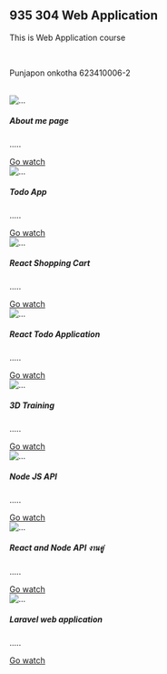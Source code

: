 <html lang="en">
<head>
  <link rel="stylesheet" type="text/css" href="https://maxcdn.bootstrapcdn.com/bootstrap/4.0.0/css/bootstrap.min.css">
  <link rel="stylesheet" href="styles.css">
  <div class="container"><br />
    <div class="media-body mb-5 text-white">
    <h2>935 304 Web Application</h2>
    <p>This is Web Application course</p><br />
    <p>Punjapon onkotha 623410006-2</p><br />
  </div>
</head>

<body>
  <div class="row">
    <div class="col-sm-10 col-md-6 col-lg-12">
      <div class="card mb-3">
  <img  class="card-img-top" alt="...">
        <div class="card-body">
    <h5 class="card-title">About me page</h5>
    <p class="card-text">.....</p>
    <a href="aboutme.html" class="btn btn-primary">Go watch</a>
        </div>
      </div>
    </div>
  </div>
  <div class="row">
    <div class="col-sm-10 col-md-6 col-lg-12">
      <div class="card mb-3">
  <img src="Picture\DSCF3370.jpg" class="card-img-top" alt="...">
        <div class="card-body">
    <h5 class="card-title">Todo App</h5>
    <p class="card-text">.....</p>
    <a href="todo.html" class="btn btn-primary">Go watch</a>
        </div>
      </div>
    </div>
  </div>
  <div class="row">
    <div class="col-sm-10 col-md-6 col-lg-12">
      <div class="card mb-3">
  <img src="Picture\DSCF3370.jpg" class="card-img-top" alt="...">
        <div class="card-body">
    <h5 class="card-title">React Shopping Cart</h5>
    <p class="card-text">.....</p>
    <a href="#" class="btn btn-primary">Go watch</a>
        </div>
      </div>
    </div>
  </div>
  <div class="row">
    <div class="col-sm-10 col-md-6 col-lg-12">
      <div class="card mb-3">
  <img src="Picture\DSCF3370.jpg" class="card-img-top" alt="...">
        <div class="card-body">
    <h5 class="card-title">React Todo Application</h5>
    <p class="card-text">.....</p>
    <a href="https://github.com/Punjapon/Punjapon.github.io/tree/main/reattodo" class="btn btn-primary">Go watch</a>
        </div>
      </div>
    </div>
  </div><div class="row">
    <div class="col-sm-10 col-md-6 col-lg-12">
      <div class="card mb-3">
  <img src="Picture\DSCF3370.jpg" class="card-img-top" alt="...">
        <div class="card-body">
    <h5 class="card-title">3D Training</h5>
    <p class="card-text">.....</p>
    <a href="Model3D\index.html" class="btn btn-primary">Go watch</a>
        </div>
      </div>
    </div>
  </div><div class="row">
    <div class="col-sm-10 col-md-6 col-lg-12">
      <div class="card mb-3">
  <img src="Picture\DSCF3370.jpg" class="card-img-top" alt="...">
        <div class="card-body">
    <h5 class="card-title">Node JS API</h5>
    <p class="card-text">.....</p>
    <a href="#" class="btn btn-primary">Go watch</a>
        </div>
      </div>
    </div>
  </div><div class="row">
    <div class="col-sm-10 col-md-6 col-lg-12">
      <div class="card mb-3">
  <img src="Picture\DSCF3370.jpg" class="card-img-top" alt="...">
        <div class="card-body">
    <h5 class="card-title">React and Node API งานคู่</h5>
    <p class="card-text">.....</p>
    <a href="#" class="btn btn-primary">Go watch</a>
        </div>
      </div>
    </div>
  </div><div class="row">
    <div class="col-sm-10 col-md-6 col-lg-12">
      <div class="card mb-3">
  <img src="Picture\DSCF3370.jpg" class="card-img-top" alt="...">
        <div class="card-body">
    <h5 class="card-title">Laravel web application</h5>
    <p class="card-text">.....</p>
    <a href="#" class="btn btn-primary">Go watch</a>
        </div>
      </div>
    </div>
  </div>

</body>
</html>